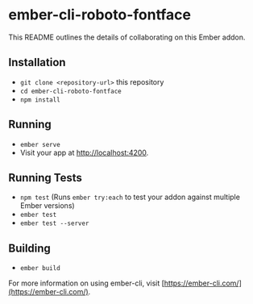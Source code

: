 # ember-cli-roboto-fontface

This README outlines the details of collaborating on this Ember addon.

## Installation

* `git clone <repository-url>` this repository
* `cd ember-cli-roboto-fontface`
* `npm install`

## Running

* `ember serve`
* Visit your app at [http://localhost:4200](http://localhost:4200).

## Running Tests

* `npm test` (Runs `ember try:each` to test your addon against multiple Ember versions)
* `ember test`
* `ember test --server`

## Building

* `ember build`

For more information on using ember-cli, visit [https://ember-cli.com/](https://ember-cli.com/).
